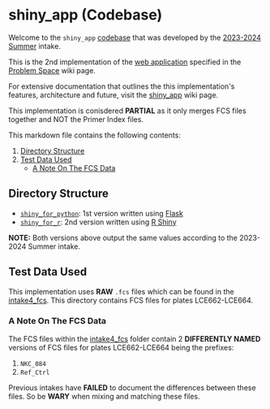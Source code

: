 # shiny_app (Codebase)

Welcome to the ```shiny_app``` [codebase](https://github.com/WEHI-ResearchComputing/Genomics-Metadata-Multiplexing/tree/main/shiny_app) that was developed by the [2023-2024 Summer](https://github.com/WEHI-ResearchComputing/Genomics-Metadata-Multiplexing/wiki/Contributors#intake-4-2023-2024-summer) intake.

This is the 2nd implementation of the [web application](https://github.com/WEHI-ResearchComputing/Genomics-Metadata-Multiplexing/wiki/Problem-Space#web-application) specified in the [Problem Space](https://github.com/WEHI-ResearchComputing/Genomics-Metadata-Multiplexing/wiki/Problem-Space) wiki page. 

For extensive documentation that outlines the this implementation's features, architecture and future, visit the [shiny_app](https://github.com/WEHI-ResearchComputing/Genomics-Metadata-Multiplexing/wiki/shiny_app) wiki page.

This implementation is conisdered **PARTIAL** as it only merges FCS files together and NOT the Primer Index files.

This markdown file contains the following contents:
1. [Directory Structure](#directory-structure)
2. [Test Data Used](#test-data-used)
    - [A Note On The FCS Data](#a-note-on-the-fcs-data)

## Directory Structure
- [```shiny_for_python```](./shiny_for_python/): 1st version written using [Flask](https://flask.palletsprojects.com/en/3.0.x/)
- [```shiny_for_r```](./shiny_for_r/): 2nd version written using [R Shiny](https://www.rdocumentation.org/packages/shiny/versions/1.8.1.1)

**NOTE:** Both versions above output the same values according to the 2023-2024 Summer intake.

## Test Data Used
This implementation uses **RAW** ```.fcs``` files which can be found in the [intake4_fcs](../sample_data/fcs_files/intake4_fcs/). This directory contains FCS files for plates LCE662-LCE664.

### A Note On The FCS Data
The FCS files within the [intake4_fcs](../sample_data/fcs_files/intake4_fcs/) folder contain 2 **DIFFERENTLY NAMED** versions of FCS files for plates LCE662-LCE664 being the prefixes:
1. ```NKC_084```
2. ```Ref_Ctrl```

Previous intakes have **FAILED** to document the differences between these files. So be **WARY** when mixing and matching these files.
